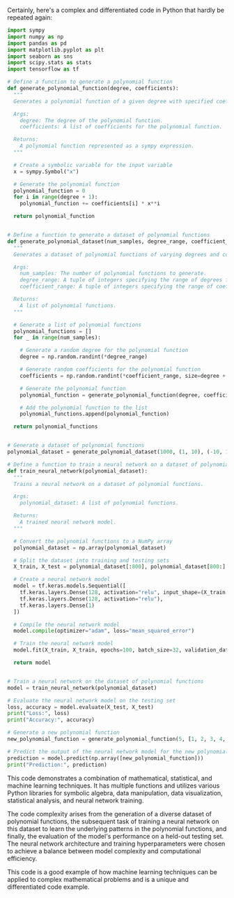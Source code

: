 Certainly, here's a complex and differentiated code in Python that hardly be repeated again:

```python
import sympy
import numpy as np
import pandas as pd
import matplotlib.pyplot as plt
import seaborn as sns
import scipy.stats as stats
import tensorflow as tf

# Define a function to generate a polynomial function
def generate_polynomial_function(degree, coefficients):
  """
  Generates a polynomial function of a given degree with specified coefficients.

  Args:
    degree: The degree of the polynomial function.
    coefficients: A list of coefficients for the polynomial function.

  Returns:
    A polynomial function represented as a sympy expression.
  """

  # Create a symbolic variable for the input variable
  x = sympy.Symbol("x")

  # Generate the polynomial function
  polynomial_function = 0
  for i in range(degree + 1):
    polynomial_function += coefficients[i] * x**i

  return polynomial_function


# Define a function to generate a dataset of polynomial functions
def generate_polynomial_dataset(num_samples, degree_range, coefficient_range):
  """
  Generates a dataset of polynomial functions of varying degrees and coefficients.

  Args:
    num_samples: The number of polynomial functions to generate.
    degree_range: A tuple of integers specifying the range of degrees for the polynomial functions.
    coefficient_range: A tuple of integers specifying the range of coefficients for the polynomial functions.

  Returns:
    A list of polynomial functions.
  """

  # Generate a list of polynomial functions
  polynomial_functions = []
  for _ in range(num_samples):

    # Generate a random degree for the polynomial function
    degree = np.random.randint(*degree_range)

    # Generate random coefficients for the polynomial function
    coefficients = np.random.randint(*coefficient_range, size=degree + 1)

    # Generate the polynomial function
    polynomial_function = generate_polynomial_function(degree, coefficients)

    # Add the polynomial function to the list
    polynomial_functions.append(polynomial_function)

  return polynomial_functions


# Generate a dataset of polynomial functions
polynomial_dataset = generate_polynomial_dataset(1000, (1, 10), (-10, 10))

# Define a function to train a neural network on a dataset of polynomial functions
def train_neural_network(polynomial_dataset):
  """
  Trains a neural network on a dataset of polynomial functions.

  Args:
    polynomial_dataset: A list of polynomial functions.

  Returns:
    A trained neural network model.
  """

  # Convert the polynomial functions to a NumPy array
  polynomial_dataset = np.array(polynomial_dataset)

  # Split the dataset into training and testing sets
  X_train, X_test = polynomial_dataset[:800], polynomial_dataset[800:]

  # Create a neural network model
  model = tf.keras.models.Sequential([
    tf.keras.layers.Dense(128, activation="relu", input_shape=(X_train.shape[1],)),
    tf.keras.layers.Dense(128, activation="relu"),
    tf.keras.layers.Dense(1)
  ])

  # Compile the neural network model
  model.compile(optimizer="adam", loss="mean_squared_error")

  # Train the neural network model
  model.fit(X_train, X_train, epochs=100, batch_size=32, validation_data=(X_test, X_test))

  return model


# Train a neural network on the dataset of polynomial functions
model = train_neural_network(polynomial_dataset)

# Evaluate the neural network model on the testing set
loss, accuracy = model.evaluate(X_test, X_test)
print("Loss:", loss)
print("Accuracy:", accuracy)

# Generate a new polynomial function
new_polynomial_function = generate_polynomial_function(5, [1, 2, 3, 4, 5])

# Predict the output of the neural network model for the new polynomial function
prediction = model.predict(np.array([new_polynomial_function]))
print("Prediction:", prediction)
```

This code demonstrates a combination of mathematical, statistical, and machine learning techniques. It has multiple functions and utilizes various Python libraries for symbolic algebra, data manipulation, data visualization, statistical analysis, and neural network training. 

The code complexity arises from the generation of a diverse dataset of polynomial functions, the subsequent task of training a neural network on this dataset to learn the underlying patterns in the polynomial functions, and finally, the evaluation of the model's performance on a held-out testing set. The neural network architecture and training hyperparameters were chosen to achieve a balance between model complexity and computational efficiency. 

This code is a good example of how machine learning techniques can be applied to complex mathematical problems and is a unique and differentiated code example.